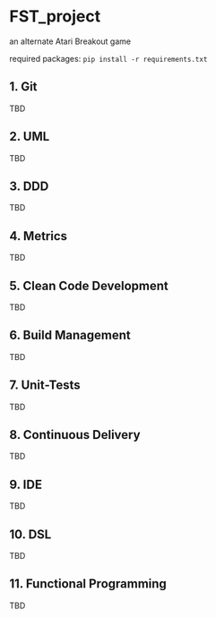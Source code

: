 # FST_project
an alternate Atari Breakout game

required packages:
`pip install -r requirements.txt`

## 1. Git
TBD

## 2. UML 
TBD

## 3. DDD
TBD

## 4. Metrics
TBD

## 5. Clean Code Development
TBD

## 6. Build Management
TBD

## 7. Unit-Tests
TBD

## 8. Continuous Delivery
TBD

## 9. IDE
TBD

## 10. DSL
TBD

## 11. Functional Programming
TBD
